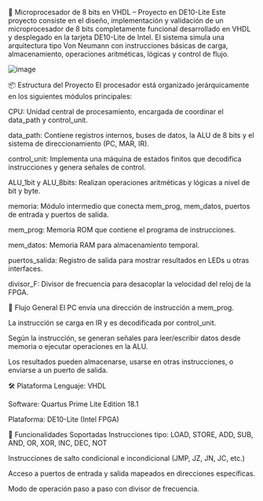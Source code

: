 🧠 Microprocesador de 8 bits en VHDL – Proyecto en DE10-Lite
Este proyecto consiste en el diseño, implementación y validación de un microprocesador de 8 bits completamente funcional desarrollado en VHDL y desplegado en la tarjeta DE10-Lite de Intel. El sistema simula una arquitectura tipo Von Neumann con instrucciones básicas de carga, almacenamiento, operaciones aritméticas, lógicas y control de flujo.

![image](https://github.com/user-attachments/assets/420fc236-c968-4d70-88b4-145fce4de277)

📦 Estructura del Proyecto
El procesador está organizado jerárquicamente en los siguientes módulos principales:

CPU: Unidad central de procesamiento, encargada de coordinar el data_path y control_unit.

data_path: Contiene registros internos, buses de datos, la ALU de 8 bits y el sistema de direccionamiento (PC, MAR, IR).

control_unit: Implementa una máquina de estados finitos que decodifica instrucciones y genera señales de control.

ALU_1bit y ALU_8bits: Realizan operaciones aritméticas y lógicas a nivel de bit y byte.

memoria: Módulo intermedio que conecta mem_prog, mem_datos, puertos de entrada y puertos de salida.

mem_prog: Memoria ROM que contiene el programa de instrucciones.

mem_datos: Memoria RAM para almacenamiento temporal.

puertos_salida: Registro de salida para mostrar resultados en LEDs u otras interfaces.

divisor_F: Divisor de frecuencia para desacoplar la velocidad del reloj de la FPGA.

🔁 Flujo General
El PC envía una dirección de instrucción a mem_prog.

La instrucción se carga en IR y es decodificada por control_unit.

Según la instrucción, se generan señales para leer/escribir datos desde memoria o ejecutar operaciones en la ALU.

Los resultados pueden almacenarse, usarse en otras instrucciones, o enviarse a un puerto de salida.

🛠️ Plataforma
Lenguaje: VHDL

Software: Quartus Prime Lite Edition 18.1

Plataforma: DE10-Lite (Intel FPGA)

🚀 Funcionalidades Soportadas
Instrucciones tipo: LOAD, STORE, ADD, SUB, AND, OR, XOR, INC, DEC, NOT

Instrucciones de salto condicional e incondicional (JMP, JZ, JN, JC, etc.)

Acceso a puertos de entrada y salida mapeados en direcciones específicas.

Modo de operación paso a paso con divisor de frecuencia.
